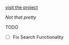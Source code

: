 [visit the project](https://harudaysharma.github.io/discussion-app-react/)

*Not that pretty*

TODO
-[ ] Fix Search Functionality

